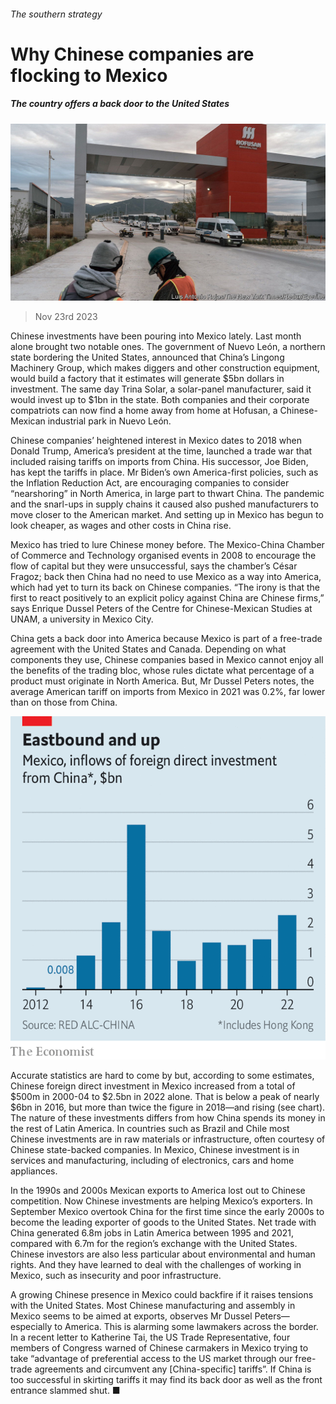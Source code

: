 ###### The southern strategy

# Why Chinese companies are flocking to Mexico 

##### The country offers a back door to the United States 

![image](images/20231125_WBP505.jpg) 

> Nov 23rd 2023 

Chinese investments have been pouring into Mexico lately. Last month alone brought two notable ones. The government of Nuevo León, a northern state bordering the United States, announced that China’s Lingong Machinery Group, which makes diggers and other construction equipment, would build a factory that it estimates will generate $5bn dollars in investment. The same day Trina Solar, a solar-panel manufacturer, said it would invest up to $1bn in the state. Both companies and their corporate compatriots can now find a home away from home at Hofusan, a Chinese-Mexican industrial park in Nuevo León. 

Chinese companies’ heightened interest in Mexico dates to 2018 when Donald Trump, America’s president at the time, launched a trade war that included raising tariffs on imports from China. His successor, Joe Biden, has kept the tariffs in place. Mr Biden’s own America-first policies, such as the Inflation Reduction Act, are encouraging companies to consider “nearshoring” in North America, in large part to thwart China. The pandemic and the snarl-ups in supply chains it caused also pushed manufacturers to move closer to the American market. And setting up in Mexico has begun to look cheaper, as wages and other costs in China rise. 

Mexico has tried to lure Chinese money before. The Mexico-China Chamber of Commerce and Technology organised events in 2008 to encourage the flow of capital but they were unsuccessful, says the chamber’s César Fragoz; back then China had no need to use Mexico as a way into America, which had yet to turn its back on Chinese companies. “The irony is that the first to react positively to an explicit policy against China are Chinese firms,” says Enrique Dussel Peters of the Centre for Chinese-Mexican Studies at UNAM, a university in Mexico City.

China gets a back door into America because Mexico is part of a free-trade agreement with the United States and Canada. Depending on what components they use, Chinese companies based in Mexico cannot enjoy all the benefits of the trading bloc, whose rules dictate what percentage of a product must originate in North America. But, Mr Dussel Peters notes, the average American tariff on imports from Mexico in 2021 was 0.2%, far lower than on those from China. 

![image](images/20231125_WBC506.png) 


Accurate statistics are hard to come by but, according to some estimates, Chinese foreign direct investment in Mexico increased from a total of $500m in 2000-04 to $2.5bn in 2022 alone. That is below a peak of nearly $6bn in 2016, but more than twice the figure in 2018—and rising (see chart). The nature of these investments differs from how China spends its money in the rest of Latin America. In countries such as Brazil and Chile most Chinese investments are in raw materials or infrastructure, often courtesy of Chinese state-backed companies. In Mexico, Chinese investment is in services and manufacturing, including of electronics, cars and home appliances. 

In the 1990s and 2000s Mexican exports to America lost out to Chinese competition. Now Chinese investments are helping Mexico’s exporters. In September Mexico overtook China for the first time since the early 2000s to become the leading exporter of goods to the United States. Net trade with China generated 6.8m jobs in Latin America between 1995 and 2021, compared with 6.7m for the region’s exchange with the United States. Chinese investors are also less particular about environmental and human rights. And they have learned to deal with the challenges of working in Mexico, such as insecurity and poor infrastructure.

A growing Chinese presence in Mexico could backfire if it raises tensions with the United States. Most Chinese manufacturing and assembly in Mexico seems to be aimed at exports, observes Mr Dussel Peters—especially to America. This is alarming some lawmakers across the border. In a recent letter to Katherine Tai, the US Trade Representative, four members of Congress warned of Chinese carmakers in Mexico trying to take “advantage of preferential access to the US market through our free-trade agreements and circumvent any [China-specific] tariffs”. If China is too successful in skirting tariffs it may find its back door as well as the front entrance slammed shut. ■


